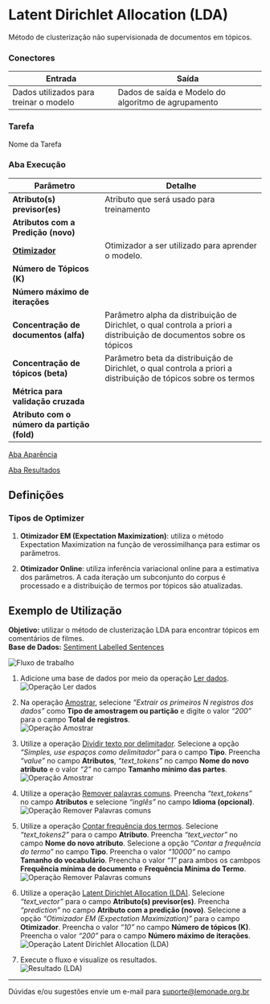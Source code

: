 # Latent Dirichlet Allocation (LDA)

Método de clusterização não supervisionada de documentos em tópicos. 


### Conectores
| Entrada | Saída |
| --- | --- |
| Dados utilizados para treinar o modelo | Dados de saída e Modelo do algoritmo de agrupamento |

### Tarefa
Nome da Tarefa

### Aba Execução
| Parâmetro | Detalhe |
| --- | --- |
| **Atributo(s) previsor(es)** | Atributo que será usado para treinamento |
| **Atributos com a Predição (novo)** |  |
| **[Otimizador]** | Otimizador a ser utilizado para aprender o modelo. |
| **Número de Tópicos (K)** |  |
| **Número máximo de iterações** |  |
| **Concentração de documentos (alfa)** | Parâmetro alpha da distribuição de Dirichlet, o qual controla a priori a distribuição de documentos sobre os tópicos |
| **Concentração de tópicos (beta)** | Parâmetro beta da distribuição de Dirichlet, o qual controla a priori a distribuição de tópicos sobre os termos |
| **Métrica para validação cruzada** |  |
| **Atributo com o número da partição (fold)** |  |

[Aba Aparência][1]

[Aba Resultados][2]

## Definições
### Tipos de Optimizer

1. **Otimizador EM (Expectation Maximization)**: utiliza o método Expectation Maximization na função de verossimilhança para estimar os parâmetros. 

2. **Otimizador Online**: utiliza inferência variacional online para a estimativa dos parâmetros. A cada iteração um subconjunto do corpus é processado e a distribuição de termos por tópicos são atualizadas. 


## Exemplo de Utilização
**Objetivo:** utilizar o método de clusterização LDA para encontrar tópicos em comentários de filmes.\
**Base de Dados:** [Sentiment Labelled Sentences][3]

![Fluxo de trabalho](/img/spark/pre-processamento-de-dados/operacoes-textuais-agrupamento-lda/image7.png)

1. Adicione uma base de dados por meio da operação [Ler dados][4].\
![Operação Ler dados](/img/spark/pre-processamento-de-dados/operacoes-textuais-agrupamento-lda/image3.png)

2. Na operação [Amostrar][5], selecione *“Extrair os primeiros N registros dos dados”* como **Tipo de amostragem ou partição** e digite o valor *“200”* para o campo **Total de registros**.\
![Operação Amostrar](/img/spark/pre-processamento-de-dados/operacoes-textuais-agrupamento-lda/image8.png)

3. Utilize a operação [Dividir texto por delimitador][6]. Selecione a opção *“Simples, use espaços como delimitador”* para o campo **Tipo**. Preencha *“value”* no campo **Atributos**, *“text_tokens”* no campo **Nome do novo atributo** e o valor *“2”* no campo **Tamanho mínimo das partes**. \
![Operação Amostrar](/img/spark/pre-processamento-de-dados/operacoes-textuais-agrupamento-lda/image1.png)

4. Utilize a operação [Remover palavras comuns][7]. Preencha *“text_tokens”* no campo **Atributos** e selecione *“inglês”* no campo **Idioma (opcional)**.\
![Operação Remover Palavras comuns](/img/spark/pre-processamento-de-dados/operacoes-textuais-agrupamento-lda/image1.png)

5. Utilize a operação [Contar frequência dos termos][8]. Selecione *“text_tokens2”* para o campo **Atributo**. Preencha *“text_vector”* no campo **Nome do novo atributo**. Selecione a opção *“Contar a frequência do termo”* no campo **Tipo**. Preencha o valor *“10000”* no campo **Tamanho do vocabulário**. Preencha o valor *“1”* para ambos os cambpos **Frequência mínima de documento** e **Frequência Mínima do Termo**.\
![Operação Remover Palavras comuns](/img/spark/pre-processamento-de-dados/operacoes-textuais-agrupamento-lda/image1.png)

6. Utilize a operação [Latent Dirichlet Allocation (LDA)][9]. Selecione *“text_vector”* para o campo **Atributo(s) previsor(es)**. Preencha *“prediction”* no campo **Atributo com a predição (novo)**. Selecione a opção *“Otimizador EM (Expectation Maximization)”* para o campo **Otimizador**. Preencha o valor *“10”* no campo **Número de tópicos (K)**. Preencha o valor *“200”* para o campo **Número máximo de iterações**.\
![Operação Latent Dirichlet Allocation (LDA)](/img/spark/pre-processamento-de-dados/operacoes-textuais-agrupamento-lda/image2.png)

7. Execute o fluxo e visualize os resultados.\
![Resultado (LDA)](/img/spark/pre-processamento-de-dados/operacoes-textuais-agrupamento-lda/image5.png)

---
Dúvidas e/ou sugestões envie um e-mail para suporte@lemonade.org.br

[Otimizador]: #tipos-de-optimizer
[1]: /spark/
[2]: /spark/
[3]: /spark/
[4]: /spark/
[5]: /spark/
[6]: /spark/
[7]: /spark/
[8]: /spark/
[9]: /spark/